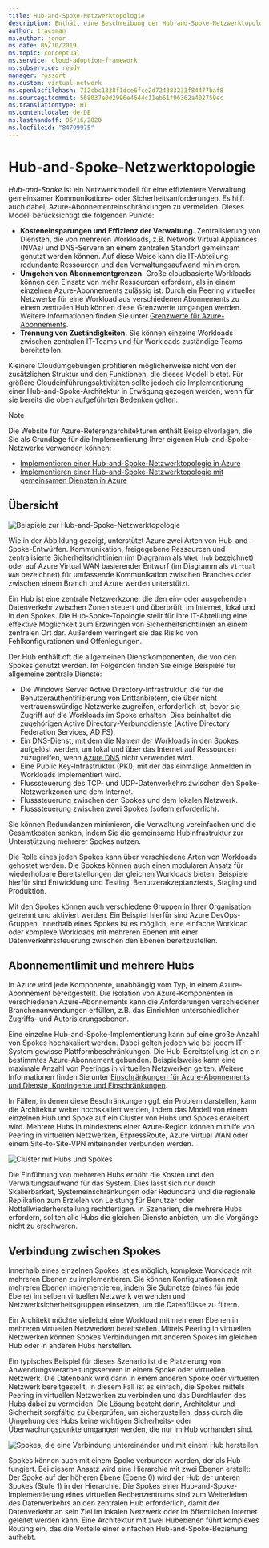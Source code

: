 ```yaml
---
title: Hub-and-Spoke-Netzwerktopologie
description: Enthält eine Beschreibung der Hub-and-Spoke-Netzwerktopologie zur effizienteren Verwaltung gemeinsamer Kommunikations- oder Sicherheitsanforderungen.
author: tracsman
ms.author: jonor
ms.date: 05/10/2019
ms.topic: conceptual
ms.service: cloud-adoption-framework
ms.subservice: ready
manager: rossort
ms.custom: virtual-network
ms.openlocfilehash: 712cbc1338f1dce6fce2d724383233f84477baf8
ms.sourcegitcommit: 568037e0d2996e4644c11eb61f96362a402759ec
ms.translationtype: HT
ms.contentlocale: de-DE
ms.lasthandoff: 06/16/2020
ms.locfileid: "84799975"
---
```

<!-- cSpell:ignore tracsman jonor rossort NVAs -->

# <a name="hub-and-spoke-network-topology"></a>Hub-and-Spoke-Netzwerktopologie

_Hub-and-Spoke_ ist ein Netzwerkmodell für eine effizientere Verwaltung gemeinsamer Kommunikations- oder Sicherheitsanforderungen. Es hilft auch dabei, Azure-Abonnementeinschränkungen zu vermeiden. Dieses Modell berücksichtigt die folgenden Punkte:

- **Kosteneinsparungen und Effizienz der Verwaltung.** Zentralisierung von Diensten, die von mehreren Workloads, z.B. Network Virtual Appliances (NVAs) und DNS-Servern an einem zentralen Standort gemeinsam genutzt werden können. Auf diese Weise kann die IT-Abteilung redundante Ressourcen und den Verwaltungsaufwand minimieren.
- **Umgehen von Abonnementgrenzen.** Große cloudbasierte Workloads können den Einsatz von mehr Ressourcen erfordern, als in einem einzelnen Azure-Abonnements zulässig ist. Durch ein Peering virtueller Netzwerke für eine Workload aus verschiedenen Abonnements zu einem zentralen Hub können diese Grenzwerte umgangen werden. Weitere Informationen finden Sie unter [Grenzwerte für Azure-Abonnements](https://docs.microsoft.com/azure/azure-resource-manager/management/azure-subscription-service-limits).
- **Trennung von Zuständigkeiten.** Sie können einzelne Workloads zwischen zentralen IT-Teams und für Workloads zuständige Teams bereitstellen.

Kleinere Cloudumgebungen profitieren möglicherweise nicht von der zusätzlichen Struktur und den Funktionen, die dieses Modell bietet. Für größere Cloudeinführungsaktivitäten sollte jedoch die Implementierung einer Hub-and-Spoke-Architektur in Erwägung gezogen werden, wenn für sie bereits die oben aufgeführten Bedenken gelten.

> [!NOTE]
> Die Website für Azure-Referenzarchitekturen enthält Beispielvorlagen, die Sie als Grundlage für die Implementierung Ihrer eigenen Hub-and-Spoke-Netzwerke verwenden können:
>
> - [Implementieren einer Hub-and-Spoke-Netzwerktopologie in Azure](https://docs.microsoft.com/azure/architecture/reference-architectures/hybrid-networking/hub-spoke)
> - [Implementieren einer Hub-and-Spoke-Netzwerktopologie mit gemeinsamen Diensten in Azure](https://docs.microsoft.com/azure/architecture/reference-architectures/hybrid-networking/shared-services)

## <a name="overview"></a>Übersicht

![Beispiele zur Hub-and-Spoke-Netzwerktopologie](../../_images/azure-best-practices/network-hub-spoke-high-level.png)

Wie in der Abbildung gezeigt, unterstützt Azure zwei Arten von Hub-and-Spoke-Entwürfen. Kommunikation, freigegebene Ressourcen und zentralisierte Sicherheitsrichtlinien (im Diagramm als `VNet hub` bezeichnet) oder auf Azure Virtual WAN basierender Entwurf (im Diagramm als `Virtual WAN` bezeichnet) für umfassende Kommunikation zwischen Branches oder zwischen einem Branch und Azure werden unterstützt.

Ein Hub ist eine zentrale Netzwerkzone, die den ein- oder ausgehenden Datenverkehr zwischen Zonen steuert und überprüft: im Internet, lokal und in den Spokes. Die Hub-Spoke-Topologie stellt für Ihre IT-Abteilung eine effektive Möglichkeit zum Erzwingen von Sicherheitsrichtlinien an einem zentralen Ort dar. Außerdem verringert sie das Risiko von Fehlkonfigurationen und Offenlegungen.

Der Hub enthält oft die allgemeinen Dienstkomponenten, die von den Spokes genutzt werden. Im Folgenden finden Sie einige Beispiele für allgemeine zentrale Dienste:

- Die Windows Server Active Directory-Infrastruktur, die für die Benutzerauthentifizierung von Drittanbietern, die über nicht vertrauenswürdige Netzwerke zugreifen, erforderlich ist, bevor sie Zugriff auf die Workloads im Spoke erhalten. Dies beinhaltet die zugehörigen Active Directory-Verbunddienste (Active Directory Federation Services, AD FS).
- Ein DNS-Dienst, mit dem die Namen der Workloads in den Spokes aufgelöst werden, um lokal und über das Internet auf Ressourcen zuzugreifen, wenn [Azure DNS](https://docs.microsoft.com/azure/dns/dns-overview) nicht verwendet wird.
- Eine Public Key-Infrastruktur (PKI), mit der das einmalige Anmelden in Workloads implementiert wird.
- Flusssteuerung des TCP- und UDP-Datenverkehrs zwischen den Spoke-Netzwerkzonen und dem Internet.
- Flusssteuerung zwischen den Spokes und dem lokalen Netzwerk.
- Flusssteuerung zwischen zwei Spokes (sofern erforderlich).

Sie können Redundanzen minimieren, die Verwaltung vereinfachen und die Gesamtkosten senken, indem Sie die gemeinsame Hubinfrastruktur zur Unterstützung mehrerer Spokes nutzen.

Die Rolle eines jeden Spokes kann über verschiedene Arten von Workloads gehostet werden. Die Spokes können auch einen modularen Ansatz für wiederholbare Bereitstellungen der gleichen Workloads bieten. Beispiele hierfür sind Entwicklung und Testing, Benutzerakzeptanztests, Staging und Produktion.

Mit den Spokes können auch verschiedene Gruppen in Ihrer Organisation getrennt und aktiviert werden. Ein Beispiel hierfür sind Azure DevOps-Gruppen. Innerhalb eines Spokes ist es möglich, eine einfache Workload oder komplexe Workloads mit mehreren Ebenen mit einer Datenverkehrssteuerung zwischen den Ebenen bereitzustellen.

## <a name="subscription-limits-and-multiple-hubs"></a>Abonnementlimit und mehrere Hubs

In Azure wird jede Komponente, unabhängig vom Typ, in einem Azure-Abonnement bereitgestellt. Die Isolation von Azure-Komponenten in verschiedenen Azure-Abonnements kann die Anforderungen verschiedener Branchenanwendungen erfüllen, z.B. das Einrichten unterschiedlicher Zugriffs- und Autorisierungsebenen.

Eine einzelne Hub-and-Spoke-Implementierung kann auf eine große Anzahl von Spokes hochskaliert werden. Dabei gelten jedoch wie bei jedem IT-System gewisse Plattformbeschränkungen. Die Hub-Bereitstellung ist an ein bestimmtes Azure-Abonnement gebunden. Beispielsweise kann eine maximale Anzahl von Peerings in virtuellen Netzwerken gelten. Weitere Informationen finden Sie unter [Einschränkungen für Azure-Abonnements und Dienste, Kontingente und Einschränkungen](https://docs.microsoft.com/azure/azure-resource-manager/management/azure-subscription-service-limits).

In Fällen, in denen diese Beschränkungen ggf. ein Problem darstellen, kann die Architektur weiter hochskaliert werden, indem das Modell von einem einzelnen Hub und Spoke auf ein Cluster von Hubs und Spokes erweitert wird. Mehrere Hubs in mindestens einer Azure-Region können mithilfe von Peering in virtuellen Netzwerken, ExpressRoute, Azure Virtual WAN oder einem Site-to-Site-VPN miteinander verbunden werden.

![Cluster mit Hubs und Spokes](../../_images/azure-best-practices/network-hub-spokes-cluster.png)

Die Einführung von mehreren Hubs erhöht die Kosten und den Verwaltungsaufwand für das System. Dies lässt sich nur durch Skalierbarkeit, Systemeinschränkungen oder Redundanz und die regionale Replikation zum Erzielen von Leistung für Benutzer oder Notfallwiederherstellung rechtfertigen. In Szenarien, die mehrere Hubs erfordern, sollten alle Hubs die gleichen Dienste anbieten, um die Vorgänge nicht zu erschweren.

## <a name="interconnection-between-spokes"></a>Verbindung zwischen Spokes

Innerhalb eines einzelnen Spokes ist es möglich, komplexe Workloads mit mehreren Ebenen zu implementieren. Sie können Konfigurationen mit mehreren Ebenen implementieren, indem Sie Subnetze (eines für jede Ebene) im selben virtuellen Netzwerk verwenden und Netzwerksicherheitsgruppen einsetzen, um die Datenflüsse zu filtern.

Ein Architekt möchte vielleicht eine Workload mit mehreren Ebenen in mehreren virtuellen Netzwerken bereitstellen. Mittels Peering in virtuellen Netzwerken können Spokes Verbindungen mit anderen Spokes im gleichen Hub oder in anderen Hubs herstellen.

Ein typisches Beispiel für dieses Szenario ist die Platzierung von Anwendungsverarbeitungsservern in einem Spoke oder virtuellen Netzwerk. Die Datenbank wird dann in einem anderen Spoke oder virtuellen Netzwerk bereitgestellt. In diesem Fall ist es einfach, die Spokes mittels Peering in virtuellen Netzwerken zu verbinden und das Durchlaufen des Hubs dabei zu vermeiden. Die Lösung besteht darin, Architektur und Sicherheit sorgfältig zu überprüfen, um sicherzustellen, dass durch die Umgehung des Hubs keine wichtigen Sicherheits- oder Überwachungspunkte umgangen werden, die nur im Hub vorhanden sind.

![Spokes, die eine Verbindung untereinander und mit einem Hub herstellen](../../_images/azure-best-practices/network-spoke-to-spoke.png)

Spokes können auch mit einem Spoke verbunden werden, der als Hub fungiert. Bei diesem Ansatz wird eine Hierarchie mit zwei Ebenen erstellt: Der Spoke auf der höheren Ebene (Ebene 0) wird der Hub der unteren Spokes (Stufe 1) in der Hierarchie. Die Spokes einer Hub-and-Spoke-Implementierung eines virtuellen Rechenzentrums sind zum Weiterleiten des Datenverkehrs an den zentralen Hub erforderlich, damit der Datenverkehr an sein Ziel im lokalen Netzwerk oder im öffentlichen Internet geleitet werden kann. Eine Architektur mit zwei Hubebenen führt komplexes Routing ein, das die Vorteile einer einfachen Hub-and-Spoke-Beziehung aufhebt.
